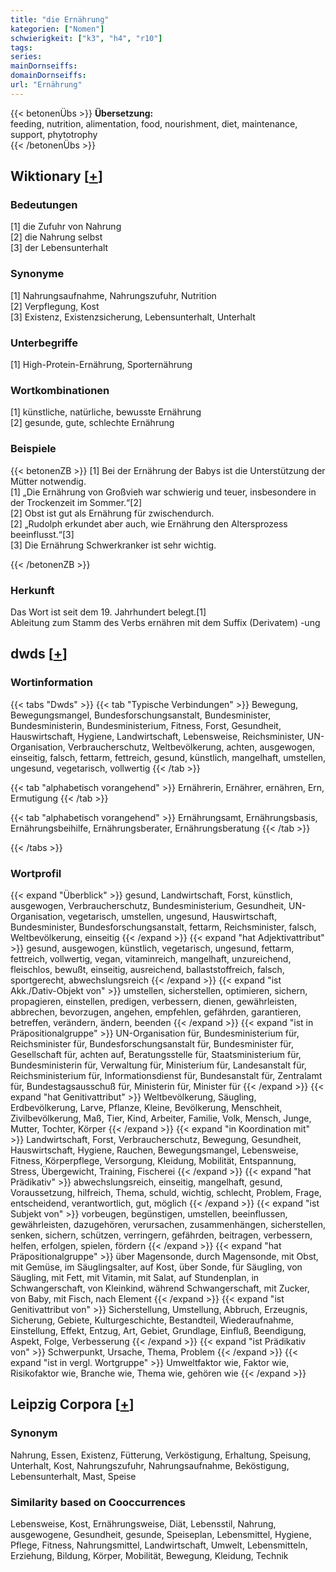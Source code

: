 ```yaml
---
title: "die Ernährung"
kategorien: ["Nomen"]
schwierigkeit: ["k3", "h4", "r10"]
tags:
series:
mainDornseiffs:
domainDornseiffs:
url: "Ernährung"
---
```


{{< betonenÜbs >}}
**Übersetzung:**  
feeding, nutrition, alimentation, food, nourishment, diet, maintenance, support, phytotrophy  
{{< /betonenÜbs >}}

## Wiktionary [[+](https://de.wiktionary.org/wiki/Ernährung)]

### Bedeutungen
[1] die Zufuhr von Nahrung  
[2] die Nahrung selbst  
[3] der Lebensunterhalt  

### Synonyme
[1] Nahrungsaufnahme, Nahrungszufuhr, Nutrition  
[2] Verpflegung, Kost  
[3] Existenz, Existenzsicherung, Lebensunterhalt, Unterhalt  

### Unterbegriffe
[1] High-Protein-Ernährung, Sporternährung  

### Wortkombinationen
[1] künstliche, natürliche, bewusste Ernährung  
[2] gesunde, gute, schlechte Ernährung  

### Beispiele
{{< betonenZB >}}
[1] Bei der Ernährung der Babys ist die Unterstützung der Mütter notwendig.  
[1] „Die Ernährung von Großvieh war schwierig und teuer, insbesondere in der Trockenzeit im Sommer.“[2]  
[2] Obst ist gut als Ernährung für zwischendurch.  
[2] „Rudolph erkundet aber auch, wie Ernährung den Altersprozess beeinflusst.“[3]  
[3] Die Ernährung Schwerkranker ist sehr wichtig.  

{{< /betonenZB >}}
### Herkunft
Das Wort ist seit dem 19. Jahrhundert belegt.[1]  
Ableitung zum Stamm des Verbs ernähren mit dem Suffix (Derivatem) -ung  



## dwds [[+](https://www.dwds.de/wb/Ernährung)]

### Wortinformation
{{< tabs "Dwds" >}}
{{< tab "Typische Verbindungen" >}}
Bewegung, Bewegungsmangel, Bundesforschungsanstalt, Bundesminister, Bundesministerin, Bundesministerium, Fitness, Forst, Gesundheit, Hauswirtschaft, Hygiene, Landwirtschaft, Lebensweise, Reichsminister, UN-Organisation, Verbraucherschutz, Weltbevölkerung, achten, ausgewogen, einseitig, falsch, fettarm, fettreich, gesund, künstlich, mangelhaft, umstellen, ungesund, vegetarisch, vollwertig
{{< /tab >}}

{{< tab "alphabetisch vorangehend" >}}
Ernährerin, Ernährer, ernähren, Ern, Ermutigung
{{< /tab >}}

{{< tab "alphabetisch vorangehend" >}}
Ernährungsamt, Ernährungsbasis, Ernährungsbeihilfe, Ernährungsberater, Ernährungsberatung
{{< /tab >}}

{{< /tabs >}}

### Wortprofil
{{< expand "Überblick" >}} gesund, Landwirtschaft, Forst, künstlich, ausgewogen, Verbraucherschutz, Bundesministerium, Gesundheit, UN-Organisation, vegetarisch, umstellen, ungesund, Hauswirtschaft, Bundesminister, Bundesforschungsanstalt, fettarm, Reichsminister, falsch, Weltbevölkerung, einseitig {{< /expand >}}
{{< expand "hat Adjektivattribut" >}} gesund, ausgewogen, künstlich, vegetarisch, ungesund, fettarm, fettreich, vollwertig, vegan, vitaminreich, mangelhaft, unzureichend, fleischlos, bewußt, einseitig, ausreichend, ballaststoffreich, falsch, sportgerecht, abwechslungsreich {{< /expand >}}
{{< expand "ist Akk./Dativ-Objekt von" >}} umstellen, sicherstellen, optimieren, sichern, propagieren, einstellen, predigen, verbessern, dienen, gewährleisten, abbrechen, bevorzugen, angehen, empfehlen, gefährden, garantieren, betreffen, verändern, ändern, beenden {{< /expand >}}
{{< expand "ist in Präpositionalgruppe" >}} UN-Organisation für, Bundesministerium für, Reichsminister für, Bundesforschungsanstalt für, Bundesminister für, Gesellschaft für, achten auf, Beratungsstelle für, Staatsministerium für, Bundesministerin für, Verwaltung für, Ministerium für, Landesanstalt für, Reichsministerium für, Informationsdienst für, Bundesanstalt für, Zentralamt für, Bundestagsausschuß für, Ministerin für, Minister für {{< /expand >}}
{{< expand "hat Genitivattribut" >}} Weltbevölkerung, Säugling, Erdbevölkerung, Larve, Pflanze, Kleine, Bevölkerung, Menschheit, Zivilbevölkerung, Maß, Tier, Kind, Arbeiter, Familie, Volk, Mensch, Junge, Mutter, Tochter, Körper {{< /expand >}}
{{< expand "in Koordination mit" >}} Landwirtschaft, Forst, Verbraucherschutz, Bewegung, Gesundheit, Hauswirtschaft, Hygiene, Rauchen, Bewegungsmangel, Lebensweise, Fitness, Körperpflege, Versorgung, Kleidung, Mobilität, Entspannung, Stress, Übergewicht, Training, Fischerei {{< /expand >}}
{{< expand "hat Prädikativ" >}} abwechslungsreich, einseitig, mangelhaft, gesund, Voraussetzung, hilfreich, Thema, schuld, wichtig, schlecht, Problem, Frage, entscheidend, verantwortlich, gut, möglich {{< /expand >}}
{{< expand "ist Subjekt von" >}} vorbeugen, begünstigen, umstellen, beeinflussen, gewährleisten, dazugehören, verursachen, zusammenhängen, sicherstellen, senken, sichern, schützen, verringern, gefährden, beitragen, verbessern, helfen, erfolgen, spielen, fördern {{< /expand >}}
{{< expand "hat Präpositionalgruppe" >}} über Magensonde, durch Magensonde, mit Obst, mit Gemüse, im Säuglingsalter, auf Kost, über Sonde, für Säugling, von Säugling, mit Fett, mit Vitamin, mit Salat, auf Stundenplan, in Schwangerschaft, von Kleinkind, während Schwangerschaft, mit Zucker, von Baby, mit Fisch, nach Element {{< /expand >}}
{{< expand "ist Genitivattribut von" >}} Sicherstellung, Umstellung, Abbruch, Erzeugnis, Sicherung, Gebiete, Kulturgeschichte, Bestandteil, Wiederaufnahme, Einstellung, Effekt, Entzug, Art, Gebiet, Grundlage, Einfluß, Beendigung, Aspekt, Folge, Verbesserung {{< /expand >}}
{{< expand "ist Prädikativ von" >}} Schwerpunkt, Ursache, Thema, Problem {{< /expand >}}
{{< expand "ist in vergl. Wortgruppe" >}} Umweltfaktor wie, Faktor wie, Risikofaktor wie, Branche wie, Thema wie, gehören wie {{< /expand >}}

## Leipzig Corpora [[+](https://corpora.uni-leipzig.de/en/res?word=Ernährung&corpusId=deu_newscrawl-public_2018)]


### Synonym
Nahrung, Essen, Existenz, Fütterung, Verköstigung, Erhaltung, Speisung, Unterhalt, Kost, Nahrungszufuhr, Nahrungsaufnahme, Beköstigung, Lebensunterhalt, Mast, Speise


### Similarity based on Cooccurrences
Lebensweise, Kost, Ernährungsweise, Diät, Lebensstil, Nahrung, ausgewogene, Gesundheit, gesunde, Speiseplan, Lebensmittel, Hygiene, Pflege, Fitness, Nahrungsmittel, Landwirtschaft, Umwelt, Lebensmitteln, Erziehung, Bildung, Körper, Mobilität, Bewegung, Kleidung, Technik

